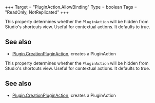 +++
Target = "PluginAction.AllowBinding"
Type = boolean
Tags = "ReadOnly, NotReplicated"
+++

This property determines whether the `PluginAction` will be hidden from Studio's shortcuts view. Useful for contextual actions. It defaults to true.## See also  - [Plugin.CreationPluginAction](https://developer.roblox.com/search#stq=CreationPluginAction), creates a PluginAction	This property determines whether the `PluginAction` will be hidden from Studio's shortcuts view. Useful for contextual actions. It defaults to true.## See also  - [Plugin.CreationPluginAction](https://developer.roblox.com/search#stq=CreationPluginAction), creates a PluginAction